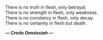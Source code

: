 There is no truth in flesh, only betrayal.<br>
There is no strength in flesh, only weakness.<br>
There is no constancy in flesh, only decay.<br>
There is no certainty in flesh but death.<br>
<p><b><i>— Credo Omnissiah —</i></b></p>

